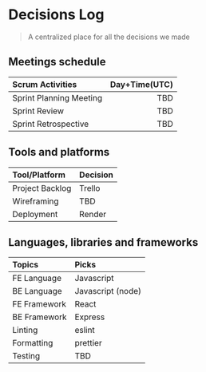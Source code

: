 # Decisions Log

> A centralized place for all the decisions we made

## Meetings schedule

| Scrum Activities        | Day+Time(UTC) |
|:------------------------|--------------:|
| Sprint Planning Meeting |           TBD |
| Sprint Review           |           TBD |
| Sprint Retrospective    |           TBD |

## Tools and platforms

| Tool/Platform   | Decision |
|:----------------|:---------|
| Project Backlog | Trello   |
| Wireframing     | TBD      |
| Deployment      | Render   |

## Languages, libraries and frameworks

| Topics       | Picks             |
|:-------------|:------------------|
| FE Language  | Javascript        |
| BE Language  | Javascript (node) |
| FE Framework | React             |
| BE Framework | Express           |
| Linting      | eslint            |
| Formatting   | prettier          |
| Testing      | TBD               |
